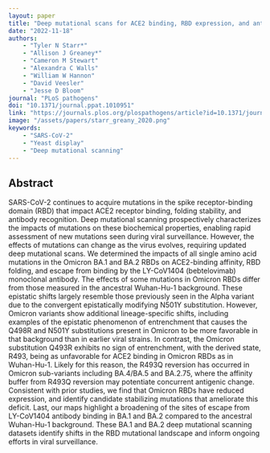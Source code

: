 ```yaml
---
layout: paper
title: "Deep mutational scans for ACE2 binding, RBD expression, and antibody escape in the SARS-CoV-2 Omicron BA.1 and BA.2 receptor-binding domains"
date: "2022-11-18"
authors: 
    - "Tyler N Starr*"
    - "Allison J Greaney*"
    - "Cameron M Stewart"
    - "Alexandra C Walls"
    - "William W Hannon"
    - "David Veesler"
    - "Jesse D Bloom"
journal: "PLoS pathogens"
doi: "10.1371/journal.ppat.1010951"
link: "https://journals.plos.org/plospathogens/article?id=10.1371/journal.ppat.1010951"
image: "/assets/papers/starr_greany_2020.png"
keywords:
    - "SARS-CoV-2"
    - "Yeast display"
    - "Deep mutational scanning"
---
```


## Abstract

SARS-CoV-2 continues to acquire mutations in the spike receptor-binding domain (RBD) that impact ACE2 receptor binding, folding stability, and antibody recognition. Deep mutational scanning prospectively characterizes the impacts of mutations on these biochemical properties, enabling rapid assessment of new mutations seen during viral surveillance. However, the effects of mutations can change as the virus evolves, requiring updated deep mutational scans. We determined the impacts of all single amino acid mutations in the Omicron BA.1 and BA.2 RBDs on ACE2-binding affinity, RBD folding, and escape from binding by the LY-CoV1404 (bebtelovimab) monoclonal antibody. The effects of some mutations in Omicron RBDs differ from those measured in the ancestral Wuhan-Hu-1 background. These epistatic shifts largely resemble those previously seen in the Alpha variant due to the convergent epistatically modifying N501Y substitution. However, Omicron variants show additional lineage-specific shifts, including examples of the epistatic phenomenon of entrenchment that causes the Q498R and N501Y substitutions present in Omicron to be more favorable in that background than in earlier viral strains. In contrast, the Omicron substitution Q493R exhibits no sign of entrenchment, with the derived state, R493, being as unfavorable for ACE2 binding in Omicron RBDs as in Wuhan-Hu-1. Likely for this reason, the R493Q reversion has occurred in Omicron sub-variants including BA.4/BA.5 and BA.2.75, where the affinity buffer from R493Q reversion may potentiate concurrent antigenic change. Consistent with prior studies, we find that Omicron RBDs have reduced expression, and identify candidate stabilizing mutations that ameliorate this deficit. Last, our maps highlight a broadening of the sites of escape from LY-CoV1404 antibody binding in BA.1 and BA.2 compared to the ancestral Wuhan-Hu-1 background. These BA.1 and BA.2 deep mutational scanning datasets identify shifts in the RBD mutational landscape and inform ongoing efforts in viral surveillance.
